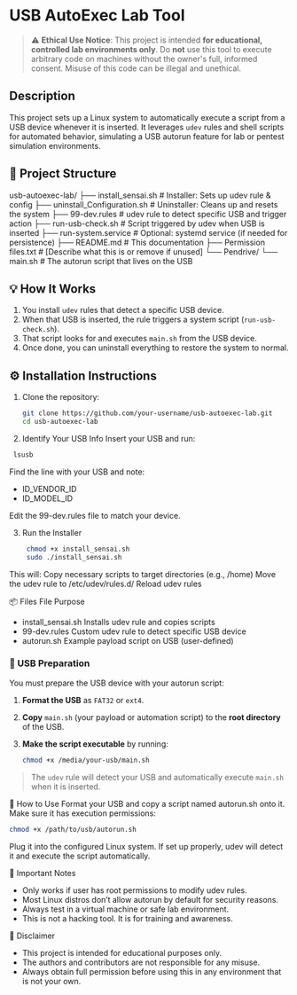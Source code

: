 # USB AutoExec Lab Tool

> ⚠️ **Ethical Use Notice**: This project is intended **for educational, controlled lab environments only**. Do **not** use this tool to execute arbitrary code on machines without the owner's full, informed consent. Misuse of this code can be illegal and unethical.

## Description

This project sets up a Linux system to automatically execute a script from a USB device whenever it is inserted. It leverages `udev` rules and shell scripts for automated behavior, simulating a USB autorun feature for lab or pentest simulation environments.

  ## 🧱 Project Structure
  usb-autoexec-lab/
├── install_sensai.sh # Installer: Sets up udev rule & config
├── uninstall_Configuration.sh # Uninstaller: Cleans up and resets the system
├── 99-dev.rules # udev rule to detect specific USB and trigger action
├── run-usb-check.sh # Script triggered by udev when USB is inserted
├── run-system.service # Optional: systemd service (if needed for persistence)
├── README.md # This documentation
├── Permission files.txt # [Describe what this is or remove if unused]
└── Pendrive/
└── main.sh # The autorun script that lives on the USB


## 💡 How It Works

1. You install `udev` rules that detect a specific USB device.
2. When that USB is inserted, the rule triggers a system script (`run-usb-check.sh`).
3. That script looks for and executes `main.sh` from the USB device.
4. Once done, you can uninstall everything to restore the system to normal.
   

## ⚙️ Installation Instructions

1. Clone the repository:
   ```bash
   git clone https://github.com/your-username/usb-autoexec-lab.git
   cd usb-autoexec-lab
   

2. Identify Your USB Info
Insert your USB and run:
  ```bash
   lsusb
  ```
Find the line with your USB and note:
- ID_VENDOR_ID
- ID_MODEL_ID

Edit the 99-dev.rules file to match your device.

3. Run the Installer
   ```bash
    chmod +x install_sensai.sh
    sudo ./install_sensai.sh
    ```
This will:
Copy necessary scripts to target directories (e.g., /home)
Move the udev rule to /etc/udev/rules.d/
Reload udev rules

📦 Files
File	Purpose
- install_sensai.sh	Installs udev rule and copies scripts
- 99-dev.rules	Custom udev rule to detect specific USB device
- autorun.sh	Example payload script on USB (user-defined)


### 📁 USB Preparation

You must prepare the USB device with your autorun script:

1. **Format the USB** as `FAT32` or `ext4`.
2. **Copy** `main.sh` (your payload or automation script) to the **root directory** of the USB.
3. **Make the script executable** by running:

    ```bash
    chmod +x /media/your-usb/main.sh
    ```

> The `udev` rule will detect your USB and automatically execute `main.sh` when it is inserted.


🧪 How to Use
Format your USB and copy a script named autorun.sh onto it.
Make sure it has execution permissions:
```bash
chmod +x /path/to/usb/autorun.sh
```
Plug it into the configured Linux system.
If set up properly, udev will detect it and execute the script automatically.

🛑 Important Notes
- Only works if user has root permissions to modify udev rules.
- Most Linux distros don’t allow autorun by default for security reasons.
- Always test in a virtual machine or safe lab environment.
- This is not a hacking tool. It is for training and awareness.

🔐 Disclaimer
- This project is intended for educational purposes only.
- The authors and contributors are not responsible for any misuse.
- Always obtain full permission before using this in any environment that is not your own.
